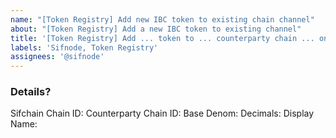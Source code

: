 ```yaml
---
name: "[Token Registry] Add new IBC token to existing chain channel"
about: "[Token Registry] Add a new IBC token to existing channel"
title: '[Token Registry] Add ... token to ... counterparty chain ... on ... sifchain network'
labels: 'Sifnode, Token Registry'
assignees: '@sifnode'
---
```


<!-- Please fill in issue title -->

### Details?

Sifchain Chain ID: 
Counterparty Chain ID:
Base Denom:
Decimals:
Display Name:

<!--
Example:

Sifchain Chain ID: sifchain-devnet-1  
Counterparty Chain ID: cosmoshub-4
Counterparty Base Denom: uatom
Decimals: 6
Display Name: ATOM
-->
 